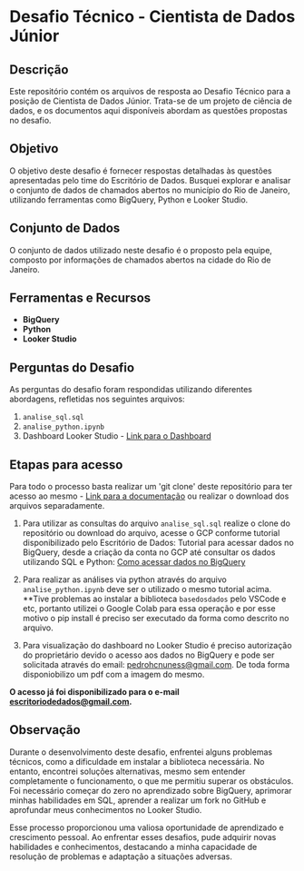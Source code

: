 # Desafio Técnico - Cientista de Dados Júnior

## Descrição
Este repositório contém os arquivos de resposta ao Desafio Técnico para a posição de Cientista de Dados Júnior. Trata-se de um projeto de ciência de dados, e os documentos aqui disponíveis abordam as questões propostas no desafio.

## Objetivo
O objetivo deste desafio é fornecer respostas detalhadas às questões apresentadas pelo time do Escritório de Dados. Busquei explorar e analisar o conjunto de dados de chamados abertos no município do Rio de Janeiro, utilizando ferramentas como BigQuery, Python e Looker Studio.

## Conjunto de Dados
O conjunto de dados utilizado neste desafio é o proposto pela equipe, composto por informações de chamados abertos na cidade do Rio de Janeiro.

## Ferramentas e Recursos
- **BigQuery**
- **Python**
- **Looker Studio**

## Perguntas do Desafio
As perguntas do desafio foram respondidas utilizando diferentes abordagens, refletidas nos seguintes arquivos:
1. `analise_sql.sql`
2. `analise_python.ipynb`
3. Dashboard Looker Studio - [Link para o Dashboard](https://lookerstudio.google.com/s/qP5X_I9CoE8)

## Etapas para acesso
Para todo o processo basta realizar um 'git clone' deste repositório para ter acesso ao mesmo - [Link para a documentação](https://git-scm.com/docs/git-clone/pt_BR) ou realizar o download dos arquivos separadamente.

1. Para utilizar as consultas do arquivo `analise_sql.sql` realize o clone do repositório ou download do arquivo, acesse o GCP conforme tutorial disponibilizado pelo Escritório de Dados:
Tutorial para acessar dados no BigQuery, desde a criação da conta no GCP até consultar os dados utilizando SQL e Python: [Como acessar dados no BigQuery](https://docs.dados.rio/tutoriais/como-acessar-dados/)

2. Para realizar as análises via python através do arquivo `analise_python.ipynb` deve ser o utilizado o mesmo tutorial acima.
**Tive problemas ao instalar a biblioteca `basedosdados` pelo VSCode e etc, portanto utilizei o Google Colab para essa operação e por esse motivo o pip install é preciso ser executado da forma como descrito no arquivo. 

3. Para visualização do dashboard no Looker Studio é preciso autorização do proprietário devido o acesso aos dados no BigQuery e pode ser solicitada através do email: pedrohcnuness@gmail.com. De toda forma disponiobilizo um pdf com a imagem do mesmo.

**O acesso já foi disponibilizado para o e-mail escritoriodedados@gmail.com.**

## Observação
Durante o desenvolvimento deste desafio, enfrentei alguns problemas técnicos, como a dificuldade em instalar a biblioteca necessária. No entanto, encontrei soluções alternativas, mesmo sem entender completamente o funcionamento, o que me permitiu superar os obstáculos. Foi necessário começar do zero no aprendizado sobre BigQuery, aprimorar minhas habilidades em SQL, aprender a realizar um fork no GitHub e aprofundar meus conhecimentos no Looker Studio.

Esse processo proporcionou uma valiosa oportunidade de aprendizado e crescimento pessoal. Ao enfrentar esses desafios, pude adquirir novas habilidades e conhecimentos, destacando a minha capacidade de resolução de problemas e adaptação a situações adversas.
